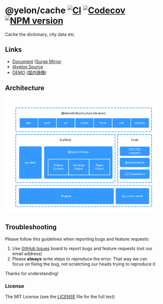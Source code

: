 # @yelon/cache [![CI](https://github.com/hbyunzai/yelon/actions/workflows/ci.yml/badge.svg)](https://github.com/hbyunzai/yelon/actions/workflows/ci.yml) [![Codecov](https://img.shields.io/codecov/c/github/hbyunzai/yelon.svg?style=flat-square)](https://codecov.io/gh/hbyunzai/yelon) [![NPM version](https://img.shields.io/npm/v/@yelon/cache.svg?style=flat-square)](https://www.npmjs.com/package/@yelon/cache)

Cache the dictionary, city data etc.

## Links

+ [Document](https://ng.yunzainfo.com/cache) ([Surge Mirror](https://ng-yunzai-doc.surge.sh/cache)
+ [@yelon Source](https://github.com/hbyunzai/yelon)
+ [DEMO](https://ng-yunzai.surge.sh) ([国内镜像](https://ng.yunzainfo.com/))

## Architecture

![Architecture](https://raw.githubusercontent.com/hbyunzai/yelon/master/_screenshot/architecture.png)

## Troubleshooting

Please follow this guidelines when reporting bugs and feature requests:

1. Use [GitHub Issues](https://github.com/hbyunzai/yelon/issues) board to report bugs and feature requests (not our email address)
2. Please **always** write steps to reproduce the error. That way we can focus on fixing the bug, not scratching our heads trying to reproduce it.

Thanks for understanding!

### License

The MIT License (see the [LICENSE](https://github.com/hbyunzai/yelon/blob/master/LICENSE) file for the full text)
